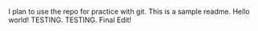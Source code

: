 I plan to use the repo for practice with git. This is a sample readme.
Hello world!
TESTING. TESTING.
Final Edit!